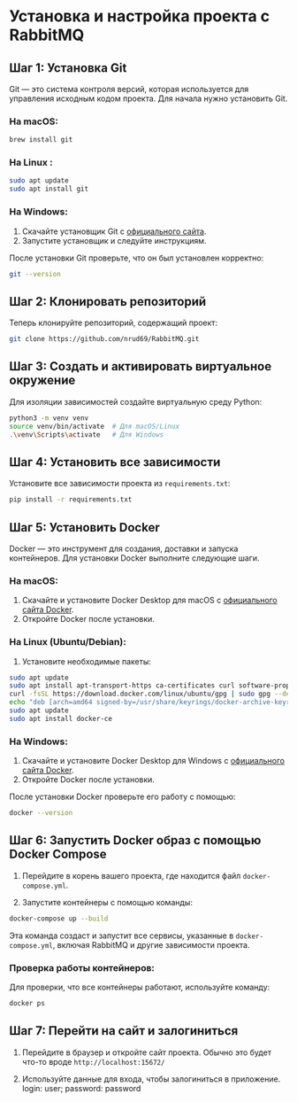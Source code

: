 
# Установка и настройка проекта с RabbitMQ

## Шаг 1: Установка Git

Git — это система контроля версий, которая используется для управления исходным кодом проекта. Для начала нужно установить Git.

### На macOS:
```bash
brew install git
```

### На Linux :
```bash
sudo apt update
sudo apt install git
```
### На Windows:
1. Скачайте установщик Git с [официального сайта](https://git-scm.com/download/win).
2. Запустите установщик и следуйте инструкциям.

После установки Git проверьте, что он был установлен корректно:

```bash
git --version
```

## Шаг 2: Клонировать репозиторий

Теперь клонируйте репозиторий, содержащий проект:

```bash
git clone https://github.com/nrud69/RabbitMQ.git
```

## Шаг 3: Создать и активировать виртуальное окружение

Для изоляции зависимостей создайте виртуальную среду Python:

```bash
python3 -m venv venv
source venv/bin/activate  # Для macOS/Linux
.\venv\Scripts\activate   # Для Windows

```

## Шаг 4: Установить все зависимости

Установите все зависимости проекта из `requirements.txt`:

```bash
pip install -r requirements.txt

```

## Шаг 5: Установить Docker

Docker — это инструмент для создания, доставки и запуска контейнеров. Для установки Docker выполните следующие шаги.

### На macOS:
1. Скачайте и установите Docker Desktop для macOS с [официального сайта Docker](https://www.docker.com/products/docker-desktop).
2. Откройте Docker после установки.

### На Linux (Ubuntu/Debian):
1. Установите необходимые пакеты:

```bash
sudo apt update
sudo apt install apt-transport-https ca-certificates curl software-properties-common
curl -fsSL https://download.docker.com/linux/ubuntu/gpg | sudo gpg --dearmor -o /usr/share/keyrings/docker-archive-keyring.gpg
echo "deb [arch=amd64 signed-by=/usr/share/keyrings/docker-archive-keyring.gpg] https://download.docker.com/linux/ubuntu $(lsb_release -cs) stable" | sudo tee /etc/apt/sources.list.d/docker.list > /dev/null
sudo apt update
sudo apt install docker-ce
```

### На Windows:
1. Скачайте и установите Docker Desktop для Windows с [официального сайта Docker](https://www.docker.com/products/docker-desktop).
2. Откройте Docker после установки.

После установки Docker проверьте его работу с помощью:

```bash
docker --version

```

## Шаг 6: Запустить Docker образ с помощью Docker Compose

1. Перейдите в корень вашего проекта, где находится файл `docker-compose.yml`.

2. Запустите контейнеры с помощью команды:

```bash
docker-compose up --build
```

Эта команда создаст и запустит все сервисы, указанные в `docker-compose.yml`, включая RabbitMQ и другие зависимости проекта.

### Проверка работы контейнеров:
Для проверки, что все контейнеры работают, используйте команду:

```bash
docker ps
```
## Шаг 7: Перейти на сайт и залогиниться

1. Перейдите в браузер и откройте сайт проекта. Обычно это будет что-то вроде `http://localhost:15672/` 
   
2. Используйте данные для входа, чтобы залогиниться в приложение. login: user; password: password


